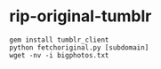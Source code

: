 rip-original-tumblr
===================

    gem install tumblr_client
    python fetchoriginal.py [subdomain]
    wget -nv -i bigphotos.txt
